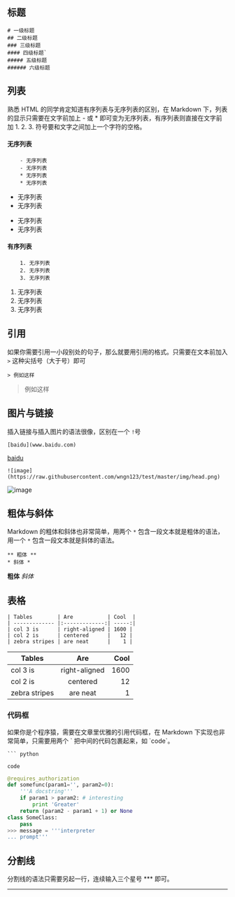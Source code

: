 <!--
author: wngn123
head: head.png
date: 2016-08-31
title: Markdown学习
tags: markdown
category: Other
status: publish
summary:Markdown学习，Markdown基础语法。
-->

## 标题 ##
```
# 一级标题
## 二级标题
### 三级标题
#### 四级标题`
##### 五级标题
###### 六级标题
```

## 列表 ##
熟悉 HTML 的同学肯定知道有序列表与无序列表的区别，在 Markdown 下，列表的显示只需要在文字前加上 - 或 * 即可变为无序列表，有序列表则直接在文字前加 1. 2. 3. 符号要和文字之间加上一个字符的空格。

#### 无序列表
```
	- 无序列表
	- 无序列表
	* 无序列表
	* 无序列表
```
- 无序列表
- 无序列表
* 无序列表
* 无序列表
#### 有序列表
```
	1. 无序列表
	2. 无序列表
	3. 无序列表
```
1. 无序列表
2. 无序列表
3. 无序列表

## 引用 ##
如果你需要引用一小段别处的句子，那么就要用引用的格式。只需要在文本前加入 ```>``` 这种尖括号（大于号）即可

```
> 例如这样
```
> 例如这样

## 图片与链接 ##
插入链接与插入图片的语法很像，区别在一个 `!`号
```
[baidu](www.baidu.com)
```
[baidu](www.baidu.com)

```
![image](https://raw.githubusercontent.com/wngn123/test/master/img/head.png)
```
![image](https://raw.githubusercontent.com/wngn123/test/master/img/head.png)

## 粗体与斜体 ##

Markdown 的粗体和斜体也非常简单，用两个 `*` 包含一段文本就是粗体的语法，用一个 `*` 包含一段文本就是斜体的语法。

```
** 粗体 **
* 斜体 *
```
**粗体**
*斜体*

## 表格 ##
```
| Tables        | Are           | Cool  |
| ------------- |:-------------:| -----:|
| col 3 is      | right-aligned | 1600 |
| col 2 is      | centered      |   12 |
| zebra stripes | are neat      |    1 |
```
| Tables        | Are           | Cool  |
| ------------- |:-------------:| -----:|
| col 3 is      | right-aligned | 1600 |
| col 2 is      | centered      |   12 |
| zebra stripes | are neat      |    1 |

 ### 代码框 ###
如果你是个程序猿，需要在文章里优雅的引用代码框，在 Markdown 下实现也非常简单，只需要用两个 \` 把中间的代码包裹起来，如 \`code\`。

```
``` python

code

``````

``` python
@requires_authorization
def somefunc(param1='', param2=0):
    '''A docstring'''
    if param1 > param2: # interesting
        print 'Greater'
    return (param2 - param1 + 1) or None
class SomeClass:
    pass
>>> message = '''interpreter
... prompt'''
```
## 分割线 ##
分割线的语法只需要另起一行，连续输入三个星号 \*** 即可。
***



